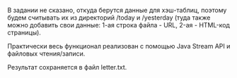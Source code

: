 В задании не сказано, откуда берутся данные для хэш-таблиц, поэтому будем считывать их из директорий /today и /yesterday (туда также можно добавить свои данные: 1-ая строка файла - URL, 2-ая - HTML-код страницы).  

Практически весь функционал реализован с помощью Java Stream API и файловых чтения/записи.

Результат сохраняется в файл letter.txt.
